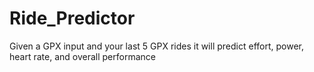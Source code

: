 # Ride_Predictor
Given a GPX input and your last 5 GPX rides it will predict effort, power, heart rate, and overall performance 

